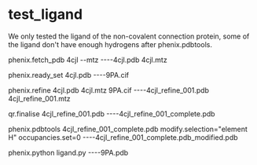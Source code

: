 # test_ligand
We only tested the ligand of the non-covalent connection protein, some of the ligand don't have enough hydrogens after phenix.pdbtools.

phenix.fetch_pdb 4cjl --mtz        ----4cjl.pdb    4cjl.mtz

phenix.ready_set 4cjl.pdb        ----9PA.cif

phenix.refine 4cjl.pdb 4cjl.mtz 9PA.cif        ----4cjl_refine_001.pdb    4cjl_refine_001.mtz

qr.finalise 4cjl_refine_001.pdb         ----4cjl_refine_001_complete.pdb

phenix.pdbtools 4cjl_refine_001_complete.pdb modify.selection="element H" occupancies.set=0         ----4cjl_refine_001_complete.pdb_modified.pdb

phenix.python ligand.py         ----9PA.pdb
